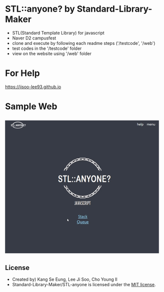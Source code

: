 # STL::anyone? by Standard-Library-Maker
- STL(Standard Template Library) for javascript
- Naver D2 campusfest
- clone and execute by following each readme steps ('/testcode', '/web')
- test codes in the '/testcode' folder
- view on the website using '/web' folder

# For Help
https://jisoo-lee93.github.io

# Sample Web
![queue](design/queue_ver2.gif)
-----
## License
- Created by) Kang Se Eung, Lee Ji Soo, Cho Young Il
- Standard-Library-Maker/STL-anyone is licensed under the [MIT license](LICENSE).
